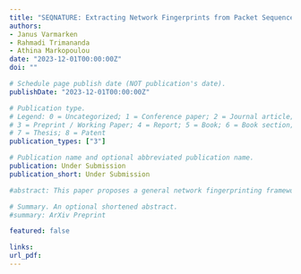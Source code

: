 ```yaml
---
title: "SEQNATURE: Extracting Network Fingerprints from Packet Sequences"
authors:
- Janus Varmarken
- Rahmadi Trimananda
- Athina Markopoulou
date: "2023-12-01T00:00:00Z"
doi: ""

# Schedule page publish date (NOT publication's date).
publishDate: "2023-12-01T00:00:00Z"

# Publication type.
# Legend: 0 = Uncategorized; 1 = Conference paper; 2 = Journal article;
# 3 = Preprint / Working Paper; 4 = Report; 5 = Book; 6 = Book section;
# 7 = Thesis; 8 = Patent
publication_types: ["3"]

# Publication name and optional abbreviated publication name.
publication: Under Submission
publication_short: Under Submission

#abstract: This paper proposes a general network fingerprinting framework, SEQNATURE, that uses packet sequences as its basic data unit and that makes it simple to implement any fingerprinting technique that can be formulated as a problem of identifying packet exchanges that consistently occur when the fingerprinted event is triggered. We demonstrate the versatility of SEQNATURE by using it to implement five different fingerprinting techniques, as special cases of the framework, which broadly fall into two categories: (i) fingerprinting techniques that consider features of each individual packet in a packet sequence, e.g., size and direction; and (ii) fingerprinting techniques that only consider stream-wide features, specifically what Internet endpoints are contacted. We illustrate how SEQNATURE facilitates comparisons of the relative performance of different fingerprinting techniques by applying the five fingerprinting techniques to datasets from the literature. The results confirm findings in prior work, for example that endpoint information alone is insufficient to differentiate between individual events on Internet of Things devices, but also show that smart TV app fingerprints based exclusively on endpoint information are not as distinct as previously reported.

# Summary. An optional shortened abstract.
#summary: ArXiv Preprint

featured: false

links:
url_pdf: 
---
```

